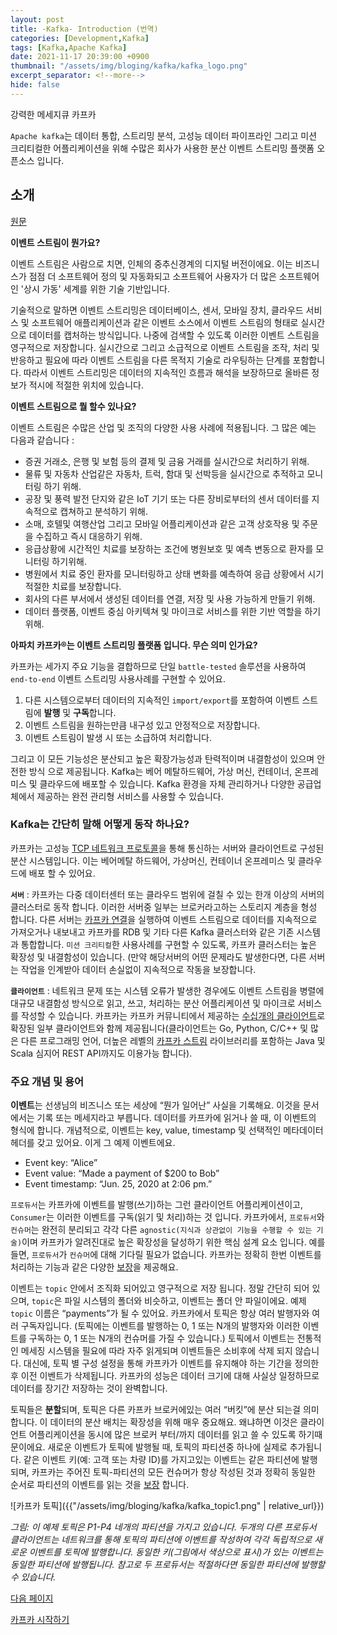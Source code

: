 ```yaml
---
layout: post
title: -Kafka- Introduction (번역)
categories: [Development,Kafka]
tags: [Kafka,Apache Kafka]
date: 2021-11-17 20:39:00 +0900
thumbnail: "/assets/img/bloging/kafka/kafka_logo.png"
excerpt_separator: <!--more-->
hide: false
---
```

강력한 메세지큐 카프카

<!--more-->

`Apache kafka`는 데이터 통합, 스트리밍 분석, 고성능 데이터 파이프라인 그리고 미션 크리티컬한 어플리케이션을 위해 수많은 회사가 사용한 분산 이벤트 스트리밍 플랫폼 오픈소스 입니다.

## 소개

[원문](https://kafka.apache.org/intro)

**이벤트 스트림이 뭔가요?**

이벤트 스트림은 사람으로 치면, 인체의 중추신경계의 디지털 버전이에요. 이는 비즈니스가 점점 더 소프트웨어 정의 및 자동화되고 소프트웨어 사용자가 더 많은 소프트웨어인 '상시 가동' 세계를 위한 기술 기반입니다.

기술적으로 말하면 이벤트 스트리밍은 데이터베이스, 센서, 모바일 장치, 클라우드 서비스 및 소프트웨어 애플리케이션과 같은 이벤트 소스에서 이벤트 스트림의 형태로 실시간으로 데이터를 캡처하는 방식입니다. 나중에 검색할 수 있도록 이러한 이벤트 스트림을 영구적으로 저장합니다. 실시간으로 그리고 소급적으로 이벤트 스트림을 조작, 처리 및 반응하고 필요에 따라 이벤트 스트림을 다른 목적지 기술로 라우팅하는 단계를 포함합니다. 따라서 이벤트 스트리밍은 데이터의 지속적인 흐름과 해석을 보장하므로 올바른 정보가 적시에 적절한 위치에 있습니다.

**이벤트 스트림으로 뭘 할수 있나요?**

이벤트 스트림은 수많은 산업 및 조직의 다양한 사용 사례에 적용됩니다. 그 많은 예는 다음과 같습니다 :

- 증권 거래소, 은행 및 보험 등의 결제 및 금융 거래를 실시간으로 처리하기 위해.
- 물류 및 자동차 산업같은 자동차, 트럭, 함대 및 선박등을 실시간으로 추적하고 모니터링 하기 위해.
- 공장 및 풍력 발전 단지와 같은 IoT 기기 또는 다른 장비로부터의 센서 데이터를 지속적으로 캡쳐하고 분석하기 위해.
- 소매, 호텔및 여행산업 그리고 모바일 어플리케이션과 같은 고객 상호작용 및 주문을 수집하고 즉시 대응하기 위해.
- 응급상황에 시간적인 치료를 보장하는 조건에 병원보호 및 예측 변동으로 환자를 모니터링 하기위해.
- 병원에서 치료 중인 환자를 모니터링하고 상태 변화를 예측하여 응급 상황에서 시기 적절한 치료를 보장합니다.
- 회사의 다른 부서에서 생성된 데이터를 연결, 저장 및 사용 가능하게 만들기 위해.
- 데이터 플랫폼, 이벤트 중심 아키텍쳐 및 마이크로 서비스를 위한 기반 역할을 하기 위해.

**아파치 카프카®는 이벤트 스트리밍 플랫폼 입니다. 무슨 의미 인가요?**

카프카는 세가지 주요 기능을 결합하므로 단일 `battle-tested` 솔루션을 사용하여 `end-to-end` 이벤트 스트리밍 사용사례를 구현할 수 있어요.

1. 다른 시스템으로부터 데이터의 지속적인 `import/export`를 포함하여 이벤트 스트림에 **발행** 및 **구독**합니다.
2. 이벤트 스트림을 원하는만큼 내구성 있고 안정적으로 저장합니다.
3. 이벤트 스트림이 발생 시 또는 소급하여 처리합니다.

그리고 이 모든 기능성은 분산되고 높은 확장가능성과 탄력적이며 내결함성이 있으며 안전한 방식 으로 제공됩니다. Kafka는 베어 메탈하드웨어, 가상 머신, 컨테이너, 온프레미스 및 클라우드에 배포할 수 있습니다. Kafka 환경을 자체 관리하거나 다양한 공급업체에서 제공하는 완전 관리형 서비스를 사용할 수 있습니다.

### Kafka는 간단히 말해 어떻게 동작 하나요?

카프카는 고성능 [TCP 네트워크 프로토콜](https://kafka.apache.org/protocol.html)을 통해 통신하는 서버와 클라이언트로 구성된 분산 시스템입니다. 이는 베어메탈 하드웨어, 가상머신, 컨테이너 온프레미스 및 클라우드에 배포 할 수 있어요.

**`서버`** : 카프카는 다중 데이터센터 또는 클라우드 범위에 걸칠 수 있는 한개 이상의 서버의 클러스터로 동작 합니다. 이러한 서버중 일부는 브로커라고하는 스토리지 계층을 형성 합니다. 다른 서버는 [카프카 연결](“https://kafka.apache.org/documentation/#connect”)을 실행하여 이벤트 스트림으로 데이터를 지속적으로 가져오거나 내보내고 카프카를 RDB 및 기타 다른 Kafka 클러스터와 같은 기존 시스템과 통합합니다. `미션 크리티컬`한 사용사례를 구현할 수 있도록, 카프카 클러스터는 높은 확장성 및 내결함성이 있습니다. (만약 해당서버의 어떤 문제라도 발생한다면, 다른 서버는 작업을 인계받아 데이터 손실없이 지속적으로 작동을 보장합니다.

**`클라이언트`** : 네트워크 문제 또는 시스템 오류가 발생한 경우에도 이벤트 스트림을 병렬에 대규모 내결함성 방식으로 읽고, 쓰고, 처리하는 분산 어플리케이션 및 마이크로 서비스를 작성할 수 있습니다. 카프카는 카프카 커뮤니티에서 제공하는 [수십개의 클라이언트](https://cwiki.apache.org/confluence/display/KAFKA/Clients)로 확장된 일부 클라이언트와 함께 제공됩니다(클라이언트는 Go, Python, C/C++ 및 많은 다른 프로그래밍 언어, 더높은 레벨의 [카프카 스트림](https://kafka.apache.org/documentation/streams/) 라이브러리를 포함하는 Java 및 Scala 심지어 REST API까지도 이용가능 합니다).


### 주요 개념 및 용어

**이벤트**는 선생님의 비즈니스 또는 세상에 “뭔가 일어난” 사실을 기록해요. 이것을 문서에서는 기록 또는 메세지라고 부릅니다. 데이터를 카프카에 읽거나 쓸 때, 이 이벤트의 형식에 합니다. 개념적으로, 이벤트는 key, value, timestamp 및 선택적인 메타데이터 헤더를 갖고 있어요. 이게 그 예제 이벤트에요.
* Event key: “Alice”
* Event value: “Made a payment of $200 to Bob”
* Event timestamp: “Jun. 25, 2020 at 2:06 pm.”

`프로듀서`는 카프카에 이벤트를 발행(쓰기)하는 그런 클라이언트 어플리케이션이고, `Consumer`는 이러한 이벤트를 구독(읽기 및 처리)하는 것 입니다. 카프카에서, `프로듀서`와 `컨슈머`는 완전히 분리되고 각각 다른 `agnostic(지식과 상관없이 기능을 수행할 수 있는 기술)`이며 카프카가 알려진대로 높은 확장성을 달성하기 위한 핵심 설계 요소 입니다. 예를 들면, `프로듀서`가 `컨슈머`에 대해 기다릴 필요가 없습니다. 카프카는 정확히 한번 이벤트를 처리하는 기능과 같은 다양한 [보장](https://kafka.apache.org/documentation/#intro_guarantees)을 제공해요.

이벤트는 `topic` 안에서 조직화 되어있고 영구적으로 저장 됩니다. 정말 간단히 되어 있으며, `topic`은 파일 시스템의 폴더와 비슷하고, 이벤트는 폴더 안 파일이에요. 예제 `topic` 이름은 “payments”가 될 수 있어요. 카프카에서 토픽은 항상 여러 발행자와 여러 구독자입니다. (토픽에는 이벤트를 발행하는 0, 1 또는 N개의 발행자와 이러한 이벤트를 구독하는 0, 1 또는 N개의 컨슈머를 가질 수 있습니다.) 토픽에서 이벤트는 전통적인 메세징 시스템을 필요에 따라 자주 읽게되며 이벤트들은 소비후에 삭제 되지 않습니다. 대신에, 토픽 별 구성 설정을 통해 카프카가 이벤트를 유지해야 하는 기간을 정의한 후 이전 이벤트가 삭제됩니다. 카프카의 성능은 데이터 크기에 대해 사실상 일정하므로 데이터를 장기간 저장하는 것이 완벽합니다.

토픽들은 **분할**되며, 토픽은 다른 카프카 브로커에있는 여러 “버킷”에 분산 되는걸 의미합니다. 이 데이터의 분산 배치는 확장성을 위해 매우 중요해요. 왜냐하면 이것은 클라이언트 어플리케이션을 동시에 많은 브로커 부터/까지 데이터를 읽고 쓸 수 있도록 하기때문이에요. 새로운 이벤트가 토픽에 발행될 때, 토픽의 파티션중 하나에 실제로 추가됩니다. 같은 이벤트 키(예: 고객 또는 차량 ID)를 가지고있는 이벤트는 같은 파티션에 발행되며, 카프카는 주어진 토픽-파티션의 모든 컨슈머가 항상 작성된 것과 정확히 동일한 순서로 파티션의 이벤트를 읽는 것을 [보장](https://kafka.apache.org/documentation/#intro_guarantees) 합니다.


![카프카 토픽]({{"/assets/img/bloging/kafka/kafka_topic1.png" | relative_url}})


*그림: 이 예제 토픽은 P1-P4 네개의 파티션을 가지고 있습니다. 두개의 다른 프로듀서 클라이언트는 네트워크를 통해 토픽의 파티션에 이벤트를 작성하여 각각 독립적으로 새로운 이벤트를 토픽에 발행합니다. 동일한 키(그림에서 색상으로 표시)가 있는 이벤트는 동일한 파티션에 발행됩니다. 참고로 두 프로듀서는 적절하다면 동일한 파티션에 발행할 수 있습니다.*


<style>
.post-navigation a:last-child::before, .post-navigation span:last-child::before {
content: "다음 페이지";
}
</style>
<div class="post-navigation d-flex justify-content-between">
  <a href="#" class="btn btn-outline-primary" style="margin: 0 auto; color .35s ease-in-out,background-color .35s ease-in-out,border-color .135s ease-in-out,box-shadow .35s ease-in-out">
    <p>카프카 시작하기</p>
  </a>
</div>
